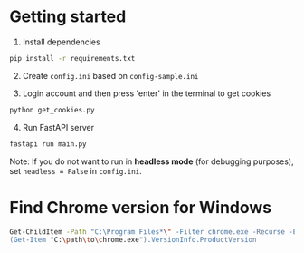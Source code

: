 # Getting started

1. Install dependencies
```bash
pip install -r requirements.txt
```

2. Create `config.ini` based on `config-sample.ini`

3. Login account and then press 'enter' in the terminal to get cookies
```bash
python get_cookies.py
```

4. Run FastAPI server
```bash
fastapi run main.py
```
Note: If you do not want to run in **headless mode** (for debugging purposes), set `headless = False` in `config.ini`.

# Find Chrome version for Windows

```bash
Get-ChildItem -Path "C:\Program Files*\" -Filter chrome.exe -Recurse -ErrorAction SilentlyContinue
(Get-Item "C:\path\to\chrome.exe").VersionInfo.ProductVersion
```
